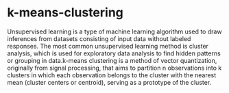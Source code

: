 # k-means-clustering
Unsupervised learning is a type of machine learning algorithm used to draw inferences from datasets consisting of input data without labeled responses. The most common unsupervised learning method is cluster analysis, which is used for exploratory data analysis to find hidden patterns or grouping in data.k-means clustering is a method of vector quantization, originally from signal processing, that aims to partition n observations into k clusters in which each observation belongs to the cluster with the nearest mean (cluster centers or centroid), serving as a prototype of the cluster.

